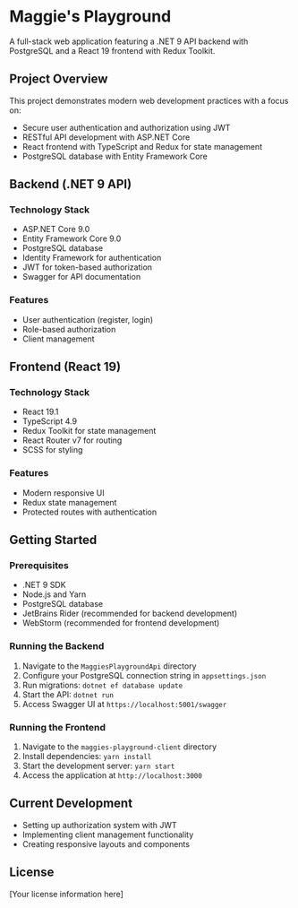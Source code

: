 # Maggie's Playground

A full-stack web application featuring a .NET 9 API backend with PostgreSQL and a React 19 frontend with Redux Toolkit.

## Project Overview

This project demonstrates modern web development practices with a focus on:
- Secure user authentication and authorization using JWT
- RESTful API development with ASP.NET Core
- React frontend with TypeScript and Redux for state management
- PostgreSQL database with Entity Framework Core

## Backend (.NET 9 API)

### Technology Stack
- ASP.NET Core 9.0
- Entity Framework Core 9.0
- PostgreSQL database
- Identity Framework for authentication
- JWT for token-based authorization
- Swagger for API documentation

### Features
- User authentication (register, login)
- Role-based authorization
- Client management

## Frontend (React 19)

### Technology Stack
- React 19.1
- TypeScript 4.9
- Redux Toolkit for state management
- React Router v7 for routing
- SCSS for styling

### Features
- Modern responsive UI
- Redux state management
- Protected routes with authentication

## Getting Started

### Prerequisites
- .NET 9 SDK
- Node.js and Yarn
- PostgreSQL database
- JetBrains Rider (recommended for backend development)
- WebStorm (recommended for frontend development)

### Running the Backend
1. Navigate to the `MaggiesPlaygroundApi` directory
2. Configure your PostgreSQL connection string in `appsettings.json`
3. Run migrations: `dotnet ef database update`
4. Start the API: `dotnet run`
5. Access Swagger UI at `https://localhost:5001/swagger`

### Running the Frontend
1. Navigate to the `maggies-playground-client` directory
2. Install dependencies: `yarn install`
3. Start the development server: `yarn start`
4. Access the application at `http://localhost:3000`

## Current Development
- Setting up authorization system with JWT
- Implementing client management functionality
- Creating responsive layouts and components

## License
[Your license information here]
